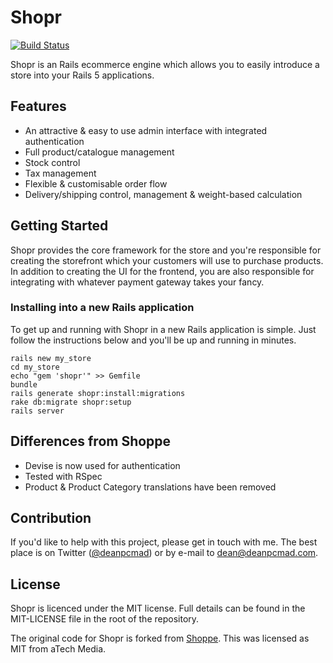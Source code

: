# Shopr

[![Build Status](https://travis-ci.org/shoprgem/shopr.svg?branch=master)](https://travis-ci.org/shoprgem/shopr)

Shopr is an Rails ecommerce engine which allows you to easily introduce a store into your Rails 5 applications.

## Features

* An attractive & easy to use admin interface with integrated authentication
* Full product/catalogue management
* Stock control
* Tax management
* Flexible & customisable order flow
* Delivery/shipping control, management & weight-based calculation

## Getting Started

Shopr provides the core framework for the store and you're responsible for creating
the storefront which your customers will use to purchase products. In addition to
creating the UI for the frontend, you are also responsible for integrating with whatever
payment gateway takes your fancy.

### Installing into a new Rails application

To get up and running with Shopr in a new Rails application is simple. Just follow the
instructions below and you'll be up and running in minutes.

```shell
rails new my_store
cd my_store
echo "gem 'shopr'" >> Gemfile
bundle
rails generate shopr:install:migrations
rake db:migrate shopr:setup
rails server
```

## Differences from Shoppe

+ Devise is now used for authentication
+ Tested with RSpec
+ Product & Product Category translations have been removed

## Contribution

If you'd like to help with this project, please get in touch with me. The best place is on
Twitter ([@deanpcmad](https://twitter.com/deanpcmad)) or by e-mail to dean@deanpcmad.com.

## License

Shopr is licenced under the MIT license. Full details can be found in the MIT-LICENSE
file in the root of the repository.

The original code for Shopr is forked from [Shoppe](https://github.com/tryshoppe/shoppe).
This was licensed as MIT from aTech Media.
